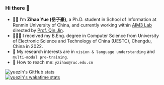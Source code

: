 ### Hi there 👋

- 🥷🏻 I’m **Zihao Yue (岳子豪)**, a Ph.D. student in School of Information at Renmin University of China, and currently working within [AIM3 Lab](http://www.ruc-aim3.com) directed by [Prof. Qin Jin](http://www.jin-qin.com). 
- 👨🏻‍🎓 I received my B.Eng. degree in Computer Science from University of Electronic Science and Technology of China (UESTC), Chengdu, China in 2022.
- 🔭 My research interests are in `vision & language understanding` and `multi-modal pre-training`.
- 💌 How to reach me: `yzihao@ruc.edu.cn`

![yuezih's GitHub stats](https://github-readme-stats.vercel.app/api?username=yuezih&show_icons=true&theme=vue&count_private=true&hide=prs)  
[![yuezih's wakatime stats](https://github-readme-stats.vercel.app/api/wakatime?username=yuezih&langs_count=6&theme=buefy)](https://github.com/yuezih/github-readme-stats)
